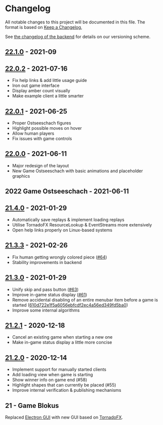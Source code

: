 # Changelog
All notable changes to this project will be documented in this file.
The format is based on [Keep a Changelog](https://keepachangelog.com/en/1.0.0),

See [the changelog of the backend](https://github.com/software-challenge/backend/blob/main/CHANGELOG.md)
for details on our versioning scheme.

## [22.1.0](https://github.com/software-challenge/gui/commits/22.1.0) - 2021-09

## [22.0.2](https://github.com/software-challenge/gui/commits/22.0.2) - 2021-07-16
- Fix help links & add little usage guide
- Iron out game interface
- Display amber count visually
- Make example client a little smarter

## [22.0.1](https://github.com/software-challenge/gui/commits/22.0.1) - 2021-06-25
- Proper Ostseeschach figures
- Highlight possible moves on hover
- Allow human players
- Fix issues with game controls

## [22.0.0](https://github.com/software-challenge/gui/commits/22.0.0) - 2021-06-11
- Major redesign of the layout
- New Game Ostseeschach with basic animations and placeholder graphics

## 2022 Game Ostseeschach - 2021-06-11

## [21.4.0](https://github.com/software-challenge/gui/commits/21.4.0) - 2021-01-29
- Automatically save replays & implement loading replays
- Utilise TornadoFX ResourceLookup & EventStreams more extensively
- Open help links properly on Linux-based systems

## [21.3.3](https://github.com/software-challenge/gui/commits/21.3.3) - 2021-02-26
- Fix human getting wrongly colored piece ([#64](https://github.com/software-challenge/gui/pull/64))
- Stability improvements in backend

## [21.3.0](https://github.com/software-challenge/gui/commits/21.3.0) - 2021-01-29
- Unify skip and pass button ([#63](https://github.com/software-challenge/gui/pull/63))
- Improve in-game status display ([#61](https://github.com/software-challenge/gui/pull/61))
- Remove accidental disabling of an entire menubar item before a game is started ([610d722e1f5a6056ebfcdf2ec4a56ed349fd5ba0](https://github.com/software-challenge/gui/commit/610d722e1f5a6056ebfcdf2ec4a56ed349fd5ba0))
- Improve some internal algorithms

## [21.2.1](https://github.com/software-challenge/gui/commits/21.2.1) - 2020-12-18
- Cancel an existing game when starting a new one
- Make in-game status display a little more concise

## [21.2.0](https://github.com/software-challenge/gui/commits/21.2.0) - 2020-12-14
- Implement support for manually started clients
- Add loading view when game is starting
- Show winner info on game end (#58)
- Highlight shapes that can currently be placed (#55)
- Improve internal verification & publishing mechanisms

## 21 - Game Blokus
Replaced [Electron GUI](https://github.com/software-challenge/gui-electron)
with new GUI based on [TornadoFX](https://github.com/edvin/tornadofx2).
